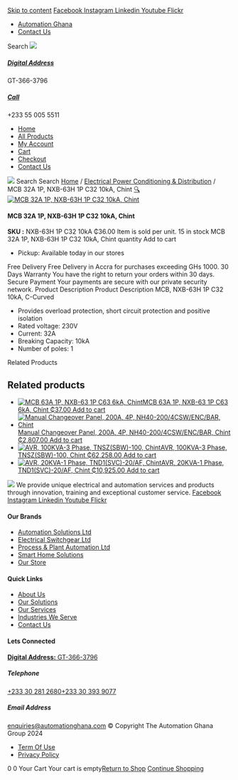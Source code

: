 [Skip to content](https://store.automationghana.com/product/mcb-32a-1p-10ka-c-curved/#content)
[ Facebook ](https://www.facebook.com/automationgh/) [ Instagram ](https://www.instagram.com/automationgh/) [ Linkedin ](https://www.linkedin.com/company/the-automation-ghana-limited/) [ Youtube ](https://www.youtube.com/channel/UCurrRDUSm5oIW39VXjn1u0w) [ Flickr ](https://www.flickr.com/photos/181794037@N07/)
  * [ Automation Ghana ](https://automationghana.com)
  * [ Contact Us ](https://store.automationghana.com/contact/)


Search
[ ![](https://store.automationghana.com/wp-content/uploads/2024/04/Website-TAGG-Logo-BLUE.png) ](https://store.automationghana.com/)
[ ](https://maps.app.goo.gl/m4xeaagWCNbLk4jM6)
#####  [ Digital Address ](https://maps.app.goo.gl/m4xeaagWCNbLk4jM6)
GT-366-3796 
[ ](tel:+233550055511)
#####  [ Call ](tel:+233550055511)
+233 55 005 5511 
  * [Home](https://store.automationghana.com/)
  * [All Products](https://store.automationghana.com/shop/)
  * [My Account](https://store.automationghana.com/my-account/)
  * [Cart](https://store.automationghana.com/cart/)
  * [Checkout](https://store.automationghana.com/checkout/)
  * [Contact Us](https://store.automationghana.com/contact/)


[![](https://store.automationghana.com/wp-content/uploads/2024/04/AutomationGhana_logo_white.png)](https://store.automationghana.com)
Search
Search
[Home](https://store.automationghana.com) / [Electrical Power Conditioning & Distribution](https://store.automationghana.com/product-category/electrical-power-distribution/) / MCB 32A 1P, NXB-63H 1P C32 10kA, Chint
[🔍](https://store.automationghana.com/product/mcb-32a-1p-10ka-c-curved/)
[![MCB 32A 1P, NXB-63H 1P C32 10kA, Chint](https://store.automationghana.com/wp-content/uploads/2020/04/NXB-63H-1P-C16-10kA-e1590491986147.jpg)](https://store.automationghana.com/wp-content/uploads/2020/04/NXB-63H-1P-C16-10kA-e1590491986147.jpg)
####  MCB 32A 1P, NXB-63H 1P C32 10kA, Chint 
**SKU :** NXB-63H 1P C32 10kA 
₵36.00
Item is sold per unit.
15 in stock
MCB 32A 1P, NXB-63H 1P C32 10kA, Chint quantity
Add to cart
  * Pickup: Available today in our stores


Free Delivery 
Free Delivery in Accra for purchases exceeding GHs 1000. 
30 Days Warranty 
You have the right to return your orders within 30 days. 
Secure Payment 
Your payments are secure with our private security network. 
Product Description
Product Description
MCB, NXB-63H 1P C32 10kA, C-Curved 
  * Provides overload protection, short circuit protection and positive isolation
  * Rated voltage: 230V
  * Current: 32A
  * Breaking Capacity: 10kA
  * Number of poles: 1


Related Products 
## Related products
  * [![MCB 63A 1P, NXB-63 1P C63 6kA, Chint](https://store.automationghana.com/wp-content/uploads/2020/04/NXB-63-C63-1P-300x300.jpg)MCB 63A 1P, NXB-63 1P C63 6kA, Chint ₵37.00 ](https://store.automationghana.com/product/mcb-nxb-63-1p-c63-6ka-chint/)
[Add to cart](https://store.automationghana.com/product/mcb-32a-1p-10ka-c-curved/?add-to-cart=1782)
  * [![Manual Changeover Panel, 200A, 4P, NH40-200/4CSW/ENC/BAR, Chint](https://store.automationghana.com/wp-content/uploads/2019/12/AUTOMATIC-TRANSFER-SWITCH-1-300x300.jpg)Manual Changeover Panel, 200A, 4P, NH40-200/4CSW/ENC/BAR, Chint ₵2,807.00 ](https://store.automationghana.com/product/manual-changeover-panel-nh40-200-4csw-enc-bar-chint/)
[Add to cart](https://store.automationghana.com/product/mcb-32a-1p-10ka-c-curved/?add-to-cart=1757)
  * [![AVR, 100KVA-3 Phase, TNSZ\(SBW\)-100, Chint](https://store.automationghana.com/wp-content/uploads/2020/04/TNSZSBW-75-300x300.jpg)AVR, 100KVA-3 Phase, TNSZ(SBW)-100, Chint ₵62,258.00 ](https://store.automationghana.com/product/avr-tnszsbw-100-chint/)
[Add to cart](https://store.automationghana.com/product/mcb-32a-1p-10ka-c-curved/?add-to-cart=1638)
  * [![AVR, 20KVA-1 Phase, TND1\(SVC\)-20/AF, Chint](https://store.automationghana.com/wp-content/uploads/2020/04/TND1SVC-20_AF-300x300.png)AVR, 20KVA-1 Phase, TND1(SVC)-20/AF, Chint ₵10,925.00 ](https://store.automationghana.com/product/avr-tnd1svc-20-af-chint/)
[Add to cart](https://store.automationghana.com/product/mcb-32a-1p-10ka-c-curved/?add-to-cart=1636)


![](https://store.automationghana.com/wp-content/uploads/2024/04/AutomationGhana_logo_white.png)
We provide unique electrical and automation services and products through innovation, training and exceptional customer service.
[ Facebook ](https://www.facebook.com/automationgh/) [ Instagram ](https://www.instagram.com/automationgh/) [ Linkedin ](https://www.linkedin.com/company/the-automation-ghana-limited/) [ Youtube ](https://www.youtube.com/channel/UCurrRDUSm5oIW39VXjn1u0w) [ Flickr ](https://www.flickr.com/photos/181794037@N07/)
#### Our Brands
  * [ Automation Solutions Ltd ](https://store.automationghana.com/product/mcb-32a-1p-10ka-c-curved/)
  * [ Electrical Switchgear Ltd ](https://store.automationghana.com/product/mcb-32a-1p-10ka-c-curved/)
  * [ Process & Plant Automation Ltd ](https://store.automationghana.com/product/mcb-32a-1p-10ka-c-curved/)
  * [ Smart Home Solutions ](https://store.automationghana.com/product/mcb-32a-1p-10ka-c-curved/)
  * [ Our Store ](https://store.automationghana.com/product/mcb-32a-1p-10ka-c-curved/)


#### Quick Links
  * [ About Us ](https://store.automationghana.com/product/mcb-32a-1p-10ka-c-curved/)
  * [ Our Solutions ](https://store.automationghana.com/product/mcb-32a-1p-10ka-c-curved/)
  * [ Our Services ](https://store.automationghana.com/product/mcb-32a-1p-10ka-c-curved/)
  * [ Industries We Serve ](https://store.automationghana.com/product/mcb-32a-1p-10ka-c-curved/)
  * [ Contact Us ](https://store.automationghana.com/product/mcb-32a-1p-10ka-c-curved/)


#### Lets Connected
[**Digital Address:** GT-366-3796](https://maps.app.goo.gl/m4xeaagWCNbLk4jM6)
#####  Telephone 
[ +233 30 281 2680](tel:+233302812680)[+233 30 393 9077](https://store.automationghana.com/product/mcb-32a-1p-10ka-c-curved/+233303939077)
#####  Email Address 
enquiries@automationghana.com 
© Copyright The Automation Ghana Group 2024
  * [ Term Of Use ](https://store.automationghana.com/product/mcb-32a-1p-10ka-c-curved/)
  * [ Privacy Policy ](https://store.automationghana.com/product/mcb-32a-1p-10ka-c-curved/)


0
0
Your Cart
Your cart is empty[Return to Shop](https://store.automationghana.com/shop/)
[Continue Shopping](https://store.automationghana.com/product/mcb-32a-1p-10ka-c-curved/)
